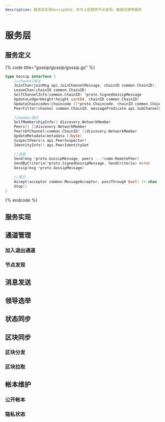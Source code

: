 ```yaml
---
description: 服务层实现Gossip协议，并为上层提供节点发现、数据交换等服务
---
```


# 服务层

## 服务定义

{% code title="gossip/gossip/gossip.go" %}
```go
type Gossip interface {
	//channel相关
	JoinChan(joinMsg api.JoinChannelMessage, chainID common.ChainID).
	LeaveChan(chainID common.ChainID)
	SelfChannelInfo(common.ChainID) *proto.SignedGossipMessage
	UpdateLedgerHeight(height uint64, chainID common.ChainID)
	UpdateChaincodes(chaincode []*proto.Chaincode, chainID common.ChainID)
	PeerFilter(channel common.ChainID, messagePredicate api.SubChannelSelectionCriteria) (filter.RoutingFilter, error)
	
	//member相关
	SelfMembershipInfo() discovery.NetworkMember
	Peers() []discovery.NetworkMember
	PeersOfChannel(common.ChainID) []discovery.NetworkMember
	UpdateMetadata(metadata []byte)
	SuspectPeers(s api.PeerSuspector)
	IdentityInfo() api.PeerIdentitySet
	
	//消息
	Send(msg *proto.GossipMessage, peers ...*comm.RemotePeer)
	SendByCriteria(*proto.SignedGossipMessage, SendCriteria) error
	Gossip(msg *proto.GossipMessage)
	
	//其它
	Accept(acceptor common.MessageAcceptor, passThrough bool) (<-chan *proto.GossipMessage, <-chan proto.ReceivedMessage)
	Stop()
}
```
{% endcode %}

## 服务实现

## 通道管理

### 加入退出通道

### 节点发现

## 消息发送

## 领导选举

## 状态同步

## 区块同步

### 区块分发

### 区块拉取

## 帐本维护

### 公开帐本

### 隐私状态




